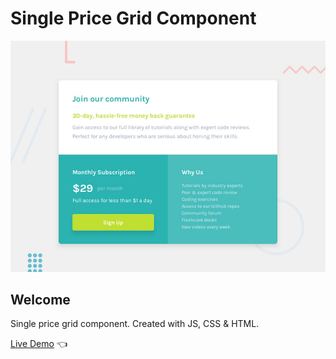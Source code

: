 # Single Price Grid Component

![Design preview for the Single Price Grid Component](./design/desktop-preview.jpg)

## Welcome 

Single price grid component. Created with JS, CSS & HTML.

[Live Demo](https://dmitriy24s.github.io/single-price-grid-component/) 👈
